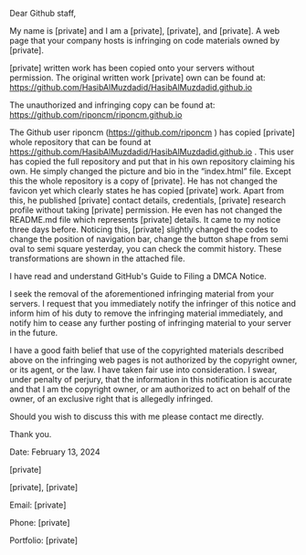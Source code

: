 Dear Github staff,

My name is [private] and I am a [private], [private], and [private]. A web page that your company hosts is infringing on code materials owned by [private].

[private] written work has been copied onto your servers without permission. The original written work [private] own can be found at: https://github.com/HasibAlMuzdadid/HasibAlMuzdadid.github.io  

The unauthorized and infringing copy can be found at: https://github.com/riponcm/riponcm.github.io

 

The Github user riponcm (https://github.com/riponcm ) has copied [private] whole repository that can be found at https://github.com/HasibAlMuzdadid/HasibAlMuzdadid.github.io . This user has copied the full repository and put that in his own repository claiming his own. He simply changed the picture and bio in the “index.html” file. Except this the whole repository is a copy of [private]. He has not changed the favicon yet which clearly states he has copied [private] work. Apart from this, he published [private] contact details, credentials, [private] research profile without taking [private] permission. He even has not changed the README.md file which represents [private] details. It came to my notice three days before. Noticing this, [private] slightly changed the codes to change the position of navigation bar, change the button shape from semi oval to semi square yesterday, you can check the commit history. These transformations are shown in the attached file.

I have read and understand GitHub's Guide to Filing a DMCA Notice.

I seek the removal of the aforementioned infringing material from your servers. I request that you immediately notify the infringer of this notice and inform him of his duty to remove the infringing material immediately, and notify him to cease any further posting of infringing material to your server in the future.

I have a good faith belief that use of the copyrighted materials described above on the infringing web pages is not authorized by the copyright owner, or its agent, or the law. I have taken fair use into consideration. I swear, under penalty of perjury, that the information in this notification is accurate and that I am the copyright owner, or am authorized to act on behalf of the owner, of an exclusive right that is allegedly infringed.

Should you wish to discuss this with me please contact me directly.

Thank you.

Date: February 13, 2024

[private]

[private], [private]

Email: [private]

Phone: [private]

Portfolio: [private] 
